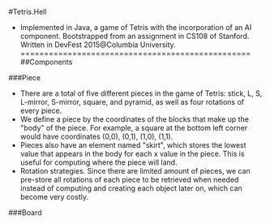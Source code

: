 #Tetris.Hell
- Implemented in Java, a game of Tetris with the incorporation of an AI component. Bootstrapped from an assignment in CS108 of Stanford. Written in DevFest 2015@Columbia University. 
=================================================
##Components 

###Piece 
- There are a total of five different pieces in the game of Tetris: stick, L, S, L-mirror, S-mirror, square, and pyramid, as well as four rotations of every piece. 
- We define a piece by the coordinates of the blocks that make up the "body" of the piece. For example, a square at the bottom left corner would have coordinates (0,0), (0,1), (1,0), (1,1). 
- Pieces also have an element named "skirt", which stores the lowest value that appears in the body for each x value in the piece. This is useful for computing where the piece will land. 
- Rotation strategies. Since there are limited amount of pieces, we can pre-store all rotations of each piece to be retrieved when needed instead of computing and creating each object later on, which can become very costly. 

###Board
